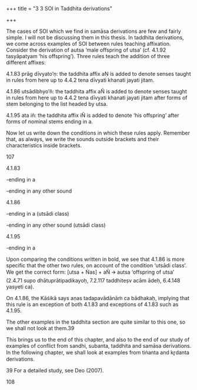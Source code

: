 +++
title = "3 3 SOI in Taddhita derivations"

+++

The cases of SOI which we find in samāsa derivations are few and fairly simple. I will not be  discussing them in this thesis. In taddhita derivations, we come across examples of SOI between rules teaching affixation. Consider the derivation of autsa ‘male offspring of utsa’ (cf.  4.1.92 tasyāpatyam ‘his offspring’). Three rules teach the addition of three different affixes: 

4.1.83 prāg dīvyato’ṇ: the taddhita affix aṆ is added to denote senses taught in rules from here  up to 4.4.2 tena dīvyati khanati jayati jitam. 

4.1.86 utsādibhyo’ñ: the taddhita affix aÑ is added to denote senses taught in rules from here  up to 4.4.2 tena dīvyati khanati jayati jitam after forms of stem belonging to the list headed by  utsa. 

4.1.95 ata iñ: the taddhita affix iÑ is added to denote ‘his offspring’ after forms of nominal  stems ending in a. 

Now let us write down the conditions in which these rules apply. Remember that, as always,  we write the sounds outside brackets and their characteristics inside brackets.

107 

4.1.83  

-ending in a 

-ending in any other sound  

4.1.86  

-ending in a (utsādi class) 

-ending in any other sound (utsādi class) 

4.1.95 

-ending in a 

Upon comparing the conditions written in bold, we see that 4.1.86 is more specific that the  other two rules, on account of the condition ‘utsādi class’. We get the correct form: [utsa +  Ṅas] + aÑ 🡪 autsa ‘offspring of utsa’ (2.4.71 supo dhātuprātipadikayoḥ, 7.2.117 taddhiteṣv acām ādeḥ, 6.4.148 yasyeti ca).  

On 4.1.86, the Kāśikā says aṇas tadapavādānāṁ ca bādhakaḥ, implying that this rule is an  exception of both 4.1.83 and exceptions of 4.1.83 such as 4.1.95. 

The other examples in the taddhita section are quite similar to this one, so we shall not look at  them.39 

This brings us to the end of this chapter, and also to the end of our study of examples of conflict  from sandhi, subanta, taddhita and samāsa derivations. In the following chapter, we shall look  at examples from tiṅanta and kr̥danta derivations.  

39 For a detailed study, see Deo (2007). 

108 